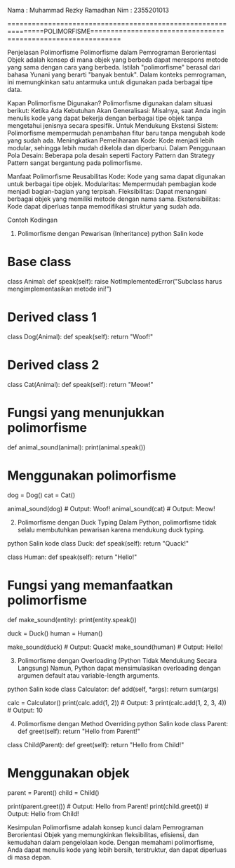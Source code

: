 Nama    : Muhammad Rezky Ramadhan
Nim     : 2355201013

===============================================================POLIMORFISME=============================================================

Penjelasan Polimorfisme
Polimorfisme dalam Pemrograman Berorientasi Objek adalah konsep di mana objek yang berbeda dapat merespons metode yang sama dengan cara yang berbeda. Istilah 
"polimorfisme" berasal dari bahasa Yunani yang berarti "banyak bentuk". Dalam konteks pemrograman, ini memungkinkan satu antarmuka untuk digunakan pada berbagai 
tipe data.


Kapan Polimorfisme Digunakan?
Polimorfisme digunakan dalam situasi berikut:
Ketika Ada Kebutuhan Akan Generalisasi: Misalnya, saat Anda ingin menulis kode yang dapat bekerja dengan berbagai tipe objek tanpa mengetahui jenisnya secara 
spesifik.
Untuk Mendukung Ekstensi Sistem: Polimorfisme mempermudah penambahan fitur baru tanpa mengubah kode yang sudah ada.
Meningkatkan Pemeliharaan Kode: Kode menjadi lebih modular, sehingga lebih mudah dikelola dan diperbarui.
Dalam Penggunaan Pola Desain: Beberapa pola desain seperti Factory Pattern dan Strategy Pattern sangat bergantung pada polimorfisme.


Manfaat Polimorfisme
Reusabilitas Kode: Kode yang sama dapat digunakan untuk berbagai tipe objek.
Modularitas: Mempermudah pembagian kode menjadi bagian-bagian yang terpisah.
Fleksibilitas: Dapat menangani berbagai objek yang memiliki metode dengan nama sama.
Ekstensibilitas: Kode dapat diperluas tanpa memodifikasi struktur yang sudah ada.


Contoh Kodingan
1. Polimorfisme dengan Pewarisan (Inheritance)
python
Salin kode
# Base class
class Animal:
    def speak(self):
        raise NotImplementedError("Subclass harus mengimplementasikan metode ini!")

# Derived class 1
class Dog(Animal):
    def speak(self):
        return "Woof!"

# Derived class 2
class Cat(Animal):
    def speak(self):
        return "Meow!"

# Fungsi yang menunjukkan polimorfisme
def animal_sound(animal):
    print(animal.speak())

# Menggunakan polimorfisme
dog = Dog()
cat = Cat()

animal_sound(dog)  # Output: Woof!
animal_sound(cat)  # Output: Meow!

2. Polimorfisme dengan Duck Typing
Dalam Python, polimorfisme tidak selalu membutuhkan pewarisan karena mendukung duck typing.

python
Salin kode
class Duck:
    def speak(self):
        return "Quack!"

class Human:
    def speak(self):
        return "Hello!"

# Fungsi yang memanfaatkan polimorfisme
def make_sound(entity):
    print(entity.speak())

duck = Duck()
human = Human()

make_sound(duck)   # Output: Quack!
make_sound(human)  # Output: Hello!

3. Polimorfisme dengan Overloading (Python Tidak Mendukung Secara Langsung)
Namun, Python dapat mensimulasikan overloading dengan argumen default atau variable-length arguments.

python
Salin kode
class Calculator:
    def add(self, *args):
        return sum(args)

calc = Calculator()
print(calc.add(1, 2))         # Output: 3
print(calc.add(1, 2, 3, 4))  # Output: 10

4. Polimorfisme dengan Method Overriding
python
Salin kode
class Parent:
    def greet(self):
        return "Hello from Parent!"

class Child(Parent):
    def greet(self):
        return "Hello from Child!"

# Menggunakan objek
parent = Parent()
child = Child()

print(parent.greet())  # Output: Hello from Parent!
print(child.greet())   # Output: Hello from Child!


Kesimpulan
Polimorfisme adalah konsep kunci dalam Pemrograman Berorientasi Objek yang memungkinkan fleksibilitas, efisiensi, dan kemudahan dalam pengelolaan 
kode. Dengan memahami polimorfisme, Anda dapat menulis kode yang lebih bersih, terstruktur, dan dapat diperluas di masa depan.
